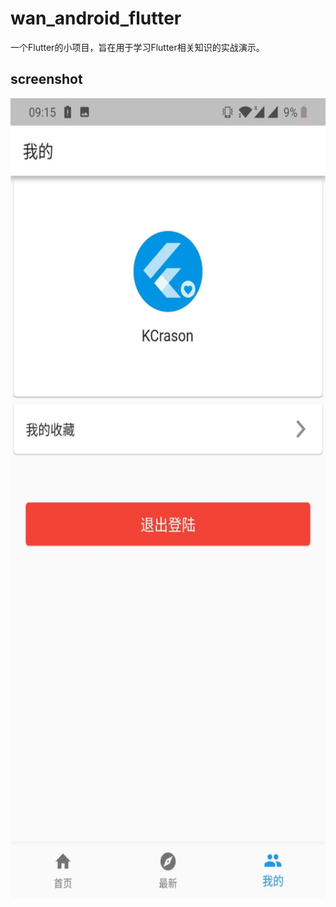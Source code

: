 # wan_android_flutter

一个Flutter的小项目，旨在用于学习Flutter相关知识的实战演示。

## screenshot

<img width="720" height="1280" src="https://github.com/KCrason/wan_android_flutter/blob/master/screenshot/3821a89f977e8aaed18b78f1e4ad807.jpg"/>

